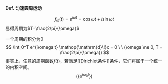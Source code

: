**Def.** **匀速圆周运动**

$$
f_\omega(t) = e^{i\omega t} = \cos \omega t + i \sin \omega t
$$
易得周期为$T=\frac{2\pi}{\omega}$

一个周期的积分为0
$$
\int_0^T e^{i\omega t} \mathop{\mathrm{d}\!}x = 0 \ \ (\omega \ne 0, T = \frac{2\pi}{\omega})
$$
事实上，任意的周期函数$f(t)$，若满足[[Dirichlet条件]]条件，它们将属于一个统一的内积空间。
$$
(\{e^{i\omega_0 t}\})
$$


